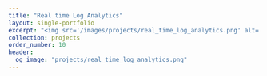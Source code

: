 ```yaml
---
title: "Real time Log Analytics"
layout: single-portfolio
excerpt: "<img src='/images/projects/real_time_log_analytics.png' alt=''>"
collection: projects
order_number: 10
header: 
  og_image: "projects/real_time_log_analytics.png"
---
```


<!-- In this research I ask why some rebel groups fight for secession and independence, while others are willing to use violence to secure more autonomy and self-governance within an existing state. I argue that because rebel groups are strategic actors, they realize that military victory or plebiscite is not the end of their political struggle; if they gain independence, they must then create a new state. States are territorial entities, and so the trajectory of any new state will be greatly influenced by the resources and challenges its territory holds. Knowing this, rebel groups whose territory is more conducive to governance and administration will push for independence, while groups whose territory is less suited will fight for autonomy within the state. However, governments are aware of which groups inhabit territories most suitable to secession and employ various measures to try and stop these conflicts before they can begin, such as China’s pervasive electronic tracking of Uyghur citizens in Xinjiang.

To test these arguments, I focus on rebel movements tied to ethnic groups with defined homelands. By doing so, I am able to exploit geospatial data on population and government activity to compare the governability of subnational territories cross-nationally. I also explore the temporal dynamics of these phenomena in smaller scale studies focusing on different government preemption tactics. I explore how states actually conduct this surveillance of their populations, using an agent-based model to predict when these monitoring efforts are likely to fail. Such simulation based approaches help us understand the role that information and communication technology can play in helping governments main control of restive regions.

## Article

Rob Williams. "Turning the Lights on to Keep Them in the Fold: How Governments Preempt Secession Attempts." *Conflict management and Peace Science*.

> There are many regions that meet the necessary conditions for sovereign governance in the world, but few secessionist conflicts. I argue that this relative paucity of secessionist violence is the result of government preemption of potential secessionist movements. Using cross-national geospatial data from 1992 to 2013, I find that governments invest more, measured via nighttime light emissions, in more secession-prone regions. The same factors that make territory attractive for secession, such as large populations and international borders, also make governments willing to work to retain control of that territory, contributing to the scarcity of separatist civil conflicts. -->

<!-- [Article](https://doi.org/10.1177/07388942211015242){: .btn--research} [Preprint](/files/pdf/research/Turning the Lights on.pdf){: .btn--research} [Supplemental Information](/files/pdf/research/Turning the Lights on SI.pdf){: .btn--research} [Replication Archive](https://journals.sagepub.com/doi/suppl/10.1177/07388942211015242){: .btn--research} [GitHub Repo](https://github.com/jayrobwilliams/conflict-preemption){: .btn--research} [Poster](/files/pdf/research/PSS 2018 Poster.pdf){: .btn--research} -->

